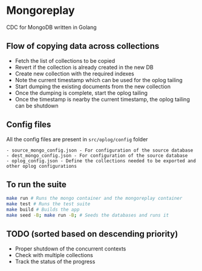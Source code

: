 # Mongoreplay 
CDC for MongoDB written in Golang

## Flow of copying data across collections
- Fetch the list of collections to be copied
- Revert if the collection is already created in the new DB
- Create new collection with the required indexes
- Note the current timestamp which can be used for the oplog tailing
- Start dumping the existing documents from the new collection
- Once the dumping is complete, start the oplog tailing
- Once the timestamp is nearby the current timestamp, the oplog tailing
can be shutdown

## Config files
All the config files are present in `src/oplog/config` folder
```
- source_mongo_config.json - For configuration of the source database
- dest_mongo_config.json - For configuration of the source database
- oplog_config.json - Define the collections needed to be exported and other oplog configurations
```

## To run the suite
```bash
make run # Runs the mongo container and the mongoreplay container
make test # Runs the test suite
make build # Builds the app 
make seed -B; make run -B; # Seeds the databases and runs it
```

## TODO (sorted based on descending priority)
- Proper shutdown of the concurrent contexts
- Check with multiple collections
- Track the status of the progress
